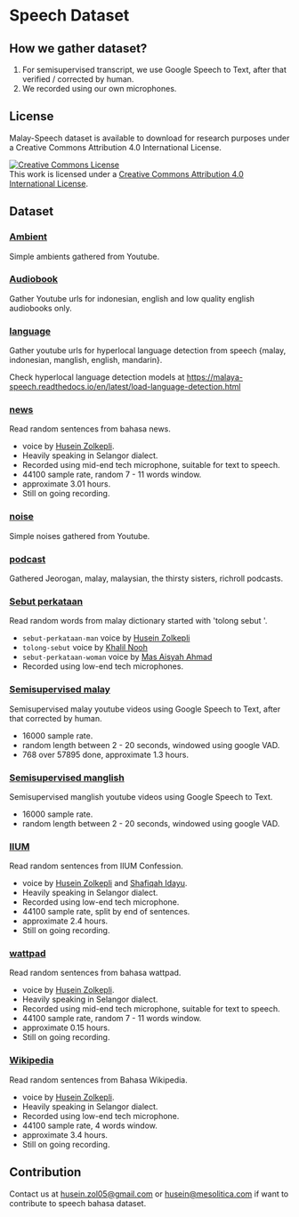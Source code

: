 # Speech Dataset

## How we gather dataset?

1. For semisupervised transcript, we use Google Speech to Text, after that verified / corrected by human.
2. We recorded using our own microphones.

## License

Malay-Speech dataset is available to download for research purposes under a Creative Commons Attribution 4.0 International License.

<a rel="license" href="http://creativecommons.org/licenses/by/4.0/"><img alt="Creative Commons License" style="border-width:0" src="https://i.creativecommons.org/l/by/4.0/88x31.png" /></a><br />This work is licensed under a <a rel="license" href="http://creativecommons.org/licenses/by/4.0/">Creative Commons Attribution 4.0 International License</a>.

## Dataset

### [Ambient](https://github.com/huseinzol05/malaya-speech/tree/master/data/ambient)

Simple ambients gathered from Youtube.

### [Audiobook](https://github.com/huseinzol05/malaya-speech/tree/master/data/audiobook)

Gather Youtube urls for indonesian, english and low quality english audiobooks only.

### [language](https://github.com/huseinzol05/malaya-speech/tree/master/data/language)

Gather youtube urls for hyperlocal language detection from speech {malay, indonesian, manglish, english, mandarin}.

Check hyperlocal language detection models at https://malaya-speech.readthedocs.io/en/latest/load-language-detection.html

### [news](https://github.com/huseinzol05/malaya-speech/tree/master/data/news)

Read random sentences from bahasa news.

- voice by [Husein Zolkepli](https://www.linkedin.com/in/husein-zolkepli/).
- Heavily speaking in Selangor dialect.
- Recorded using mid-end tech microphone, suitable for text to speech.
- 44100 sample rate, random 7 - 11 words window.
- approximate 3.01 hours.
- Still on going recording.

### [noise](https://github.com/huseinzol05/malaya-speech/tree/master/data/noise)

Simple noises gathered from Youtube.

### [podcast](https://github.com/huseinzol05/malaya-speech/tree/master/data/podcast)

Gathered Jeorogan, malay, malaysian, the thirsty sisters, richroll podcasts.

### [Sebut perkataan](https://github.com/huseinzol05/malaya-speech/tree/master/data/sebut-perkataan)

Read random words from malay dictionary started with 'tolong sebut <word>'.

- `sebut-perkataan-man` voice by [Husein Zolkepli](https://www.linkedin.com/in/husein-zolkepli/)
- `tolong-sebut` voice by [Khalil Nooh](https://www.linkedin.com/in/khalilnooh/)
- `sebut-perkataan-woman` voice by [Mas Aisyah Ahmad](https://www.linkedin.com/in/mas-aisyah-ahmad-b46508a9/)
- Recorded using low-end tech microphones.

### [Semisupervised malay](https://github.com/huseinzol05/malaya-speech/tree/master/data/semisupervised-malay)

Semisupervised malay youtube videos using Google Speech to Text, after that corrected by human.

- 16000 sample rate.
- random length between 2 - 20 seconds, windowed using google VAD.
- 768 over 57895 done, approximate 1.3 hours.

### [Semisupervised manglish](https://github.com/huseinzol05/malaya-speech/tree/master/data/semisupervised-manglish)

Semisupervised manglish youtube videos using Google Speech to Text.

- 16000 sample rate.
- random length between 2 - 20 seconds, windowed using google VAD.

### [IIUM](https://github.com/huseinzol05/malaya-speech/tree/master/data/iium)

Read random sentences from IIUM Confession.

- voice by [Husein Zolkepli](https://www.linkedin.com/in/husein-zolkepli/) and [Shafiqah Idayu](https://www.facebook.com/shafiqah.ayu).
- Heavily speaking in Selangor dialect.
- Recorded using low-end tech microphone.
- 44100 sample rate, split by end of sentences.
- approximate 2.4 hours.
- Still on going recording.

### [wattpad](https://github.com/huseinzol05/malaya-speech/tree/master/data/wattpad)

Read random sentences from bahasa wattpad.

- voice by [Husein Zolkepli](https://www.linkedin.com/in/husein-zolkepli/).
- Heavily speaking in Selangor dialect.
- Recorded using mid-end tech microphone, suitable for text to speech.
- 44100 sample rate, random 7 - 11 words window.
- approximate 0.15 hours.
- Still on going recording.

### [Wikipedia](https://github.com/huseinzol05/malaya-speech/tree/master/data/wikipedia)

Read random sentences from Bahasa Wikipedia.

- voice by [Husein Zolkepli](https://www.linkedin.com/in/husein-zolkepli/).
- Heavily speaking in Selangor dialect.
- Recorded using low-end tech microphone.
- 44100 sample rate, 4 words window.
- approximate 3.4 hours.
- Still on going recording.

## Contribution

Contact us at husein.zol05@gmail.com or husein@mesolitica.com if want to contribute to speech bahasa dataset.